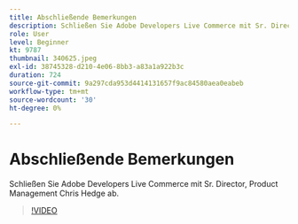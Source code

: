 ```yaml
---
title: Abschließende Bemerkungen
description: Schließen Sie Adobe Developers Live Commerce mit Sr. Director, Product Management Chris Hedge ab.
role: User
level: Beginner
kt: 9787
thumbnail: 340625.jpeg
exl-id: 38745328-d210-4e06-8bb3-a83a1a922b3c
duration: 724
source-git-commit: 9a297cda953d4414131657f9ac84580aea0eabeb
workflow-type: tm+mt
source-wordcount: '30'
ht-degree: 0%

---
```


# Abschließende Bemerkungen

Schließen Sie Adobe Developers Live Commerce mit Sr. Director, Product Management Chris Hedge ab.

>[!VIDEO](https://video.tv.adobe.com/v/340625/?quality=12&learn=on)
